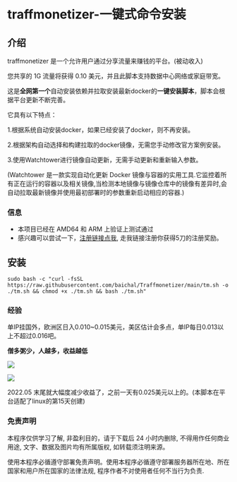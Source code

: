 # traffmonetizer-一键式命令安装

## 介绍
traffmonetizer 是一个允许用户通过分享流量来赚钱的平台。(被动收入)

您共享的 1G 流量将获得 0.10 美元，并且此脚本支持数据中心网络或家庭带宽。

这是**全网第一个**自动安装依赖并拉取安装最新docker的**一键安装脚本**，脚本会根据平台更新不断完善。

它具有以下特点：

1.根据系统自动安装docker，如果已经安装了docker，则不再安装。

2.根据架构自动选择和构建拉取的docker镜像，无需您手动修改官方案例安装。
    
3.使用Watchtower进行镜像自动更新，无需手动更新和重新输入参数。

(Watchtower 是一款实现自动化更新 Docker 镜像与容器的实用工具.它监控着所有正在运行的容器以及相关镜像,当检测本地镜像与镜像仓库中的镜像有差异时,会自动拉取最新镜像并使用最初部署时的参数重新启动相应的容器.)

### 信息

- 本项目已经在 AMD64 和 ARM 上验证上测试通过
- 感兴趣可以尝试一下，[注册链接点我](https://traffmonetizer.com/?aff=1756199), 走我链接注册你获得5刀的注册奖励。

## 安装

```shell
sudo bash -c "curl -fsSL https://raw.githubusercontent.com/baichal/Traffmonetizer/main/tm.sh -o ./tm.sh && chmod +x ./tm.sh && bash ./tm.sh"
```

### 经验

单IP挂国外，欧洲区日入0.010~0.015美元，美区估计会多点，单IP每日0.013以上不超过0.016吧。

**僧多粥少，人越多，收益越低**

![](https://raw.githubusercontent.com/spiritLHLS/traffmonetizer-one-click-command-installation/main/backup/a.png)

![](https://raw.githubusercontent.com/spiritLHLS/traffmonetizer-one-click-command-installation/main/backup/b.png)

2022.05 末尾就大幅度减少收益了，之前一天有0.025美元以上的。(本脚本在平台适配了linux的第15天创建)

### 免责声明

本程序仅供学习了解, 非盈利目的，请于下载后 24 小时内删除, 不得用作任何商业用途, 文字、数据及图片均有所属版权, 如转载须注明来源。

使用本程序必循遵守部署免责声明。使用本程序必循遵守部署服务器所在地、所在国家和用户所在国家的法律法规, 程序作者不对使用者任何不当行为负责.
